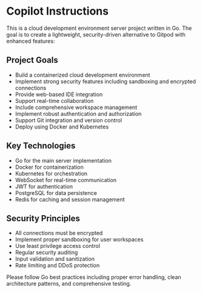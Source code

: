 # Copilot Instructions

<!-- Use this file to provide workspace-specific custom instructions to Copilot. For more details, visit https://code.visualstudio.com/docs/copilot/copilot-customization#_use-a-githubcopilotinstructionsmd-file -->

This is a cloud development environment server project written in Go. The goal is to create a lightweight, security-driven alternative to Gitpod with enhanced features:

## Project Goals
- Build a containerized cloud development environment
- Implement strong security features including sandboxing and encrypted connections
- Provide web-based IDE integration
- Support real-time collaboration
- Include comprehensive workspace management
- Implement robust authentication and authorization
- Support Git integration and version control
- Deploy using Docker and Kubernetes

## Key Technologies
- Go for the main server implementation
- Docker for containerization
- Kubernetes for orchestration
- WebSocket for real-time communication
- JWT for authentication
- PostgreSQL for data persistence
- Redis for caching and session management

## Security Principles
- All connections must be encrypted
- Implement proper sandboxing for user workspaces
- Use least privilege access control
- Regular security auditing
- Input validation and sanitization
- Rate limiting and DDoS protection

Please follow Go best practices including proper error handling, clean architecture patterns, and comprehensive testing.
